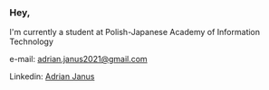 ### Hey,
I'm currently a student at Polish-Japanese Academy of Information Technology

e-mail: adrian.janus2021@gmail.com

Linkedin: [Adrian Janus][1]

[1]: linkedin.com/in/adrian-janus-1b13112b3            "Adrian Janus"

<!--
**AdrianJanus2021/AdrianJanus2021** is a ✨ _special_ ✨ repository because its `README.md` (this file) appears on your GitHub profile.

Here are some ideas to get you started:

- 🔭 I’m currently working on ...
- 🌱 I’m currently learning ...
- 👯 I’m looking to collaborate on ...
- 🤔 I’m looking for help with ...
- 💬 Ask me about ...
- 📫 How to reach me: ...
- 😄 Pronouns: ...
- ⚡ Fun fact: ...
-->
